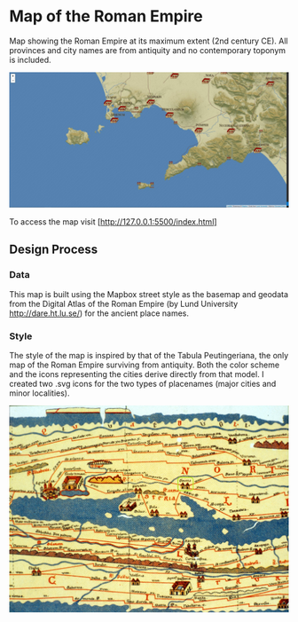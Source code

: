 # Map of the Roman Empire
Map showing the Roman Empire at its maximum extent (2nd century CE). All provinces and city names are from antiquity and no contemporary toponym is included.

![](img\snapshot.JPG)

To access the map visit [http://127.0.0.1:5500/index.html]

## Design Process

### Data 
This map is built using the Mapbox street style as the basemap and geodata from the Digital Atlas of the Roman Empire (by Lund University http://dare.ht.lu.se/) for the ancient place names. 

### Style
The style of the map is inspired by that of the Tabula Peutingeriana, the only map of the Roman Empire surviving from antiquity. Both the color scheme and the icons representing the cities derive directly from that model. I created two .svg icons for the two types of placenames (major cities and minor localities).

![](img\Tabula_Peutingeriana.jpg)
